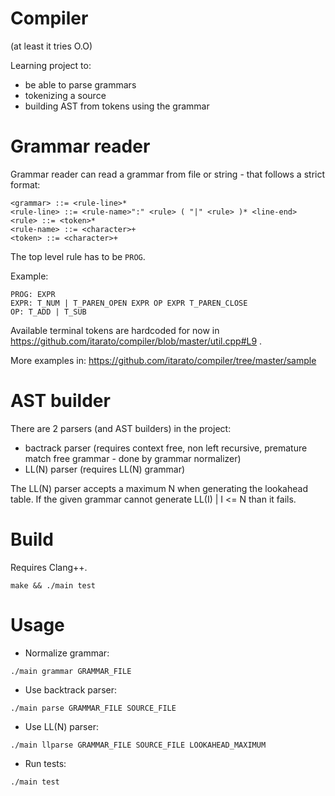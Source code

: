 # Compiler

(at least it tries O.O)

Learning project to:
- be able to parse grammars
- tokenizing a source
- building AST from tokens using the grammar

# Grammar reader

Grammar reader can read a grammar from file or string - that follows a strict format:

```
<grammar> ::= <rule-line>*
<rule-line> ::= <rule-name>":" <rule> ( "|" <rule> )* <line-end>
<rule> ::= <token>*
<rule-name> ::= <character>+
<token> ::= <character>+
```

The top level rule has to be `PROG`.

Example:

```
PROG: EXPR
EXPR: T_NUM | T_PAREN_OPEN EXPR OP EXPR T_PAREN_CLOSE
OP: T_ADD | T_SUB
```

Available terminal tokens are hardcoded for now in https://github.com/itarato/compiler/blob/master/util.cpp#L9 .

More examples in: https://github.com/itarato/compiler/tree/master/sample

# AST builder

There are 2 parsers (and AST builders) in the project:

- bactrack parser (requires context free, non left recursive, premature match free grammar - done by grammar normalizer)
- LL(N) parser (requires LL(N) grammar)

The LL(N) parser accepts a maximum N when generating the lookahead table. If the given grammar cannot generate LL(I) | I <= N than it fails.

# Build

Requires Clang++.

```
make && ./main test
```

# Usage

- Normalize grammar:

`./main grammar GRAMMAR_FILE`

- Use backtrack parser:

`./main parse GRAMMAR_FILE SOURCE_FILE`

- Use LL(N) parser:

`./main llparse GRAMMAR_FILE SOURCE_FILE LOOKAHEAD_MAXIMUM`

- Run tests:

`./main test`

